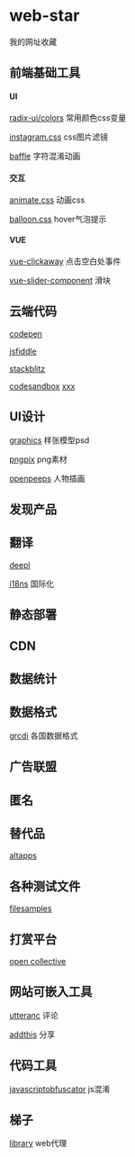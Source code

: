 # web-star
我的网址收藏

## 前端基础工具

#### UI

[radix-ui/colors](https://github.com/radix-ui/colors) 常用颜色css变量

[instagram.css](https://github.com/picturepan2/instagram.css) css图片滤镜

[baffle](https://github.com/camwiegert/baffle) 字符混淆动画

#### 交互

[animate.css](https://github.com/animate-css/animate.css) 动画css

[balloon.css](https://github.com/kazzkiq/balloon.css) hover气泡提示



#### VUE

[vue-clickaway](https://github.com/simplesmiler/vue-clickaway) 点击空白处事件

[vue-slider-component](https://github.com/NightCatSama/vue-slider-component) 滑块







## 云端代码
[codepen](http://codepen.io/)

[jsfiddle](https://jsfiddle.net/) 

[stackblitz](https://stackblitz.com/)


[codesandbox](https://codesandbox.io)
[xxx](xxxx)
<!-- [xxx](xxxx) -->

## UI设计

[graphics](https://www.ls.graphics/free-mockups) 样张模型psd

[pngpix](https://www.pngpix.com/) png素材

[openpeeps](https://www.openpeeps.com/) 人物插画

## 发现产品

## 翻译
[deepl](https://www.deepl.com/translator) 

[i18ns](https://i18ns.com/zh/index.html) 国际化

## 静态部署

## CDN

## 数据统计

##  数据格式

[grcdi](https://grcdi.nl/gsb/) 各国数据格式

## 广告联盟

## 匿名

## 替代品

[altapps](https://altapps.net)



## 各种测试文件

[filesamples](https://filesamples.com/)



## 打赏平台

[open collective](https://opencollective.com/shields)



## 网站可嵌入工具

[utteranc](https://utteranc.es/) 评论

[addthis](https://www.addthis.com/) 分享



## 代码工具

[javascriptobfuscator](https://javascriptobfuscator.com/Javascript-Obfuscator.aspx) js混淆



## 梯子

[library](https://www.library.ac.cn/) web代理